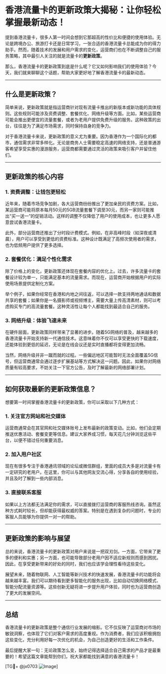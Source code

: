 # 香港流量卡的更新政策大揭秘：让你轻松掌握最新动态！

提到香港流量卡，很多人第一时间会想到它那超高的性价比和便捷的使用体验。无论是跨境办公、旅游打卡还是日常学习，一张合适的香港流量卡总能成为你的得力助手。然而，随着技术的发展和用户需求的变化，运营商们也在不断调整自己的服务策略，其中最引人关注的就是流量卡的**更新政策**。

那么，香港流量卡的更新政策到底是什么呢？它又如何影响我们的使用体验？今天，我们就来聊聊这个话题，帮助大家更好地了解香港流量卡的最新动态。

---

## 什么是更新政策？

简单来说，更新政策就是指运营商针对现有流量卡推出的新版本或新功能的具体规则。这些规则可能涉及资费调整、套餐优化、网络升级等方面。比如，某些运营商可能会推出更便宜的流量套餐，或者为老用户提供免费升级的服务。这种政策的出台，往往是为了满足市场需求，同时保持自身的竞争力。

对于香港流量卡来说，更新政策的意义尤为重要。因为香港作为一个国际化的都市，通信需求非常多样化。无论是商务人士需要稳定高速的网络支持，还是普通游客希望享受实惠的漫游服务，运营商都需要通过灵活的政策来吸引客户并留住他们。

---

## 更新政策的核心内容

### 1. **资费调整：让钱包更轻松**
  
近年来，随着市场竞争加剧，各大运营商纷纷推出了更加亲民的资费方案。比如，某运营商可能将原本每月50元的5GB流量套餐下调至30元，而另一家则可能推出“买一送一”的促销活动。这样的调整不仅降低了用户的使用成本，也让更多人愿意尝试香港流量卡。

此外，部分运营商还推出了分时段计费模式。例如，在非高峰时段（如深夜或清晨），用户可以享受到更低的资费标准。这种设计既满足了高频次使用者的需求，也为低频用户提供了更多选择。

### 2. **套餐优化：满足个性化需求**

除了价格上的变化，更新政策还体现在套餐内容的优化上。过去，许多流量卡的套餐设计较为单一，只能满足基本的流量需求。而现在，运营商开始根据用户的实际使用场景提供定制化方案。

举个例子，如果你经常在香港和内地之间往返，可以选择一款支持两地通话和数据共享的套餐；如果你是一名摄影师或视频博主，需要大量上传高清素材，则可以考虑购买专门的高流量套餐。这种灵活性让每个人都能找到最适合自己的服务。

### 3. **网络升级：体验飞速未来**

在硬件层面，更新政策同样带来了显著的进步。随着5G网络的普及，越来越多的香港流量卡开始支持新一代通信技术。这意味着你不仅可以享受更快的下载速度，还能体验到更低的延迟，无论是在线会议还是实时直播都将变得更加流畅。

当然，网络升级并非一蹴而就的过程。一些偏远地区可能暂时无法全面覆盖5G信号，但运营商通常会通过逐步扩展基站等方式解决这一问题。因此，如果你对网络质量有较高要求，不妨关注一下官方公告，及时了解最新的网络部署计划。

---

## 如何获取最新的更新政策信息？

想要第一时间掌握香港流量卡的更新政策，你可以采取以下几种方式：

### 1. **关注官方网站和社交媒体**

运营商通常会在其官网和社交媒体账号上发布最新的政策变动。比如，他们会定期推送优惠活动、套餐变更等信息。建议大家养成习惯，每天花几分钟浏览这些平台，以便不错过任何重要消息。

### 2. **加入用户社区**

现在有很多专注于香港通讯领域的论坛或微信群组，里面的成员大多是对流量卡有一定研究的老用户。在这里，你可以与其他网友交流心得，分享各自的使用经验，并且及时了解到一些内部消息。

### 3. **直接联系客服**

如果以上方法都无法满足你的需求，可以直接拨打运营商的客服热线咨询。虽然这种方式耗时较长，但却能获得最权威的答案。特别是在遇到复杂的问题时，专业的客服人员能够为你提供一对一的帮助。

---

## 更新政策的影响与展望

总的来说，香港流量卡的更新政策对用户来说是一把双刃剑。一方面，它带来了更多的便利和实惠；另一方面，也可能导致部分老用户因不适应新规则而感到困扰。因此，在享受更新带来的好处的同时，我们也应该学会理性看待这些变化。

展望未来，随着物联网、人工智能等新兴技术的快速发展，香港流量卡的功能将会越来越丰富。我们可以期待看到更多智能化的服务出现，比如自动切换网络模式、智能分配流量资源等。这些创新无疑将进一步提升用户体验，同时也为运营商创造了更大的发展空间。

---

## 总结

香港流量卡的更新政策是整个通信行业发展的缩影。它不仅反映了运营商对市场的敏锐洞察，也体现了它们对客户需求的高度重视。作为消费者，我们应该积极拥抱这些变化，充分利用好每一次优化的机会，为自己创造更好的生活和工作条件。

最后提醒大家一句：无论政策怎么变，始终记得选择适合自己需求的产品才是最重要的！希望这篇文章能帮到你们，祝大家都能找到满意的香港流量卡！

[TG💪+ @jx0703 ![Image](https://github.com/user-attachments/assets/dbca1d08-cadb-493c-b0ec-ad6f7a83f270)]